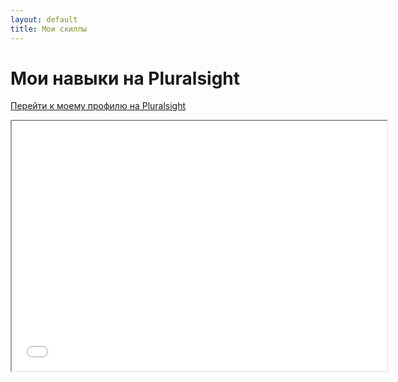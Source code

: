 ```yaml
---
layout: default
title: Мои скиллы
---
```


# Мои навыки на Pluralsight

[Перейти к моему профилю на Pluralsight](https://app.pluralsight.com/profile/crockydisco)

<iframe src="URL вашего виджета" width="600" height="400"></iframe>
